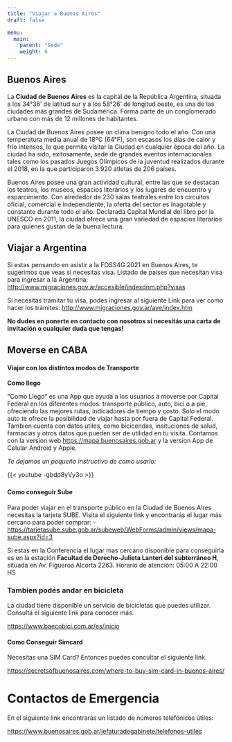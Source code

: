 ```yaml
---
title: "Viajar a Buenos Aires"
draft: false

menu:
  main:
    parent: "Sede"
    weight: 6
---
```


## Buenos Aires
La **Ciudad de Buenos Aires** es la capital de la República Argentina, situada a los 34°36’ de latitud sur y a los 58°26’ de longitud oeste, es una de las ciudades más grandes de Sudamérica. Forma parte de un conglomerado urbano con más de 12 millones de habitantes. 

La Ciudad de Buenos Aires posee un clima benigno todo el año. Con una temperatura media anual de 18ºC (64°F), son escasos los días de calor y frío intensos, lo que permite visitar la Ciudad en cualquier época del año. La ciudad ha sido, exitosamente, sede de grandes eventos internacionales tales como los pasados Juegos Olímpicos de la juventud realizados durante el 2018, en la que participaron 3.920 atletas de 206 países. 

Buenos Aires posee una gran actividad cultural, entre las que se destacan los teatros, los museos, espacios literarios y los lugares de encuentro y esparcimiento. Con alrededor de 230 salas teatrales entre los circuitos oficial, comercial e independiente, la oferta del sector es inagotable y constante durante todo el año. Declarada Capital Mundial del libro por la UNESCO en 2011, la ciudad ofrece una gran variedad de espacios literarios para quienes gustan de la buena lectura. 

## Viajar a Argentina
Si estas pensando en asistir a la FOSS4G 2021 en Buenos Aires, te sugerimos que veas si necesitas visa.
Listado de países que necesitan visa para ingresar a la Argentina:
http://www.migraciones.gov.ar/accesible/indexdnm.php?visas

Si necesitas tramitar tu visa, podes ingresar al siguiente Link para ver como hacer los trámites:
http://www.migraciones.gov.ar/ave/index.htm

**No dudes en ponerte en contacto con nosotros si necesitás una carta de invitación o cualquier duda que tengas!**

## Moverse en CABA

#### Viajar con los distintos modos de Transporte

**Como llego**

"Como Llego" es una App que ayuda a los usuarios a moverse por Capital Federal en los diferentes modos: transporte público, auto, bici o a pie, ofreciendo las mejores rutas, indicadores de tiempo y costo. Solo el modo auto te ofrece la posibilidad de viajar hasta por fuera de Capital Federal. Tambien cuenta con datos utiles, como bicicendas, insituciones de salud, farmacias y otros datos que pueden ser de utilidad en tu visita.
Contamos con la version web https://mapa.buenosaires.gob.ar y la version App de Celular Android y Apple.

*Te dejamos un pequeño instructivo de como usarlo:*

{{< youtube -gbdp8yVy3o >}}
### 

#### Como conseguir Sube 
Para poder viajar en el transporte público en la Ciudad de Buenos Aires necesitas la tarjeta SUBE. Visita el siguiente link y encontrarás el lugar más cercano para poder comprar:
-https://tarjetasube.sube.gob.ar/subeweb/WebForms/admin/views/mapa-sube.aspx?id=3

Si estas en la Conferencia el lugar mas cercano disponible para conseguirla es en la estación **Facultad de Derecho-Julieta Lanteri del subterráneo H**, situada en Av. Figueroa Alcorta 2263. Horario de atención: 05:00 A 22:00 HS

### Tambien podés andar en bicicleta
La ciudad tiene disponible un servicio de bicicletas que puedes utilizar. Consultá el siguiente link para conocer más.

https://www.baecobici.com.ar/es/inicio

#### Como Conseguir Simcard
Necesitas una SIM Card? Entonces puedes concultar el siguiente link.

https://secretsofbuenosaires.com/where-to-buy-sim-card-in-buenos-aires/

# Contactos de Emergencia
En el siguiente link encontrarás un listado de números telefónicos útiles:

https://www.buenosaires.gob.ar/jefaturadegabinete/telefonos-utiles
